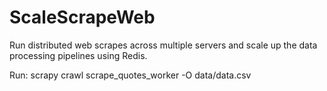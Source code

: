 # ScaleScrapeWeb

Run distributed web scrapes across multiple servers and scale up the data processing pipelines using Redis.

Run: scrapy crawl scrape_quotes_worker -O data/data.csv